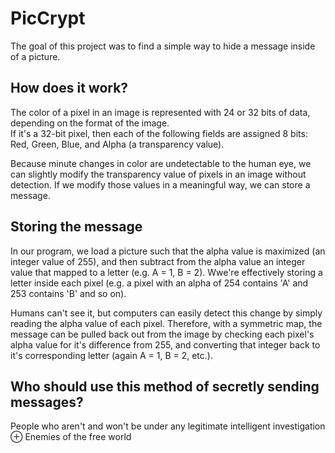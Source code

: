 # PicCrypt
The goal of this project was to find a simple way to hide a message inside of a picture.

## How does it work?
The color of a pixel in an image is represented with 24 or 32 bits of data, depending on the format of the image.  
If it's a 32-bit pixel, then each of the following fields are assigned 8 bits: Red, Green, Blue, and Alpha (a transparency value).

Because minute changes in color are undetectable to the human eye, we can slightly modify the transparency value of pixels in an image
without detection. If we modify those values in a meaningful way, we can store a message.

## Storing the message
In our program, we load a picture such that the alpha value is maximized (an integer value of 255), and then subtract from the alpha value an integer value that mapped to a letter (e.g. A = 1, B = 2).   Wwe're effectively storing a letter inside each pixel (e.g. a pixel with an alpha of 254 contains 'A' and 253 contains 'B' and so on).

Humans can't see it, but computers can easily detect this change by simply reading the alpha value of each pixel. Therefore, with a symmetric map, the message can be pulled back out from the image by checking each pixel's alpha value for it's difference from 255, and converting that integer back to it's corresponding letter (again A = 1, B = 2, etc.).

## Who should use this method of secretly sending messages?
People who aren't and won't be under any legitimate intelligent investigation ⊕ Enemies of the free world


